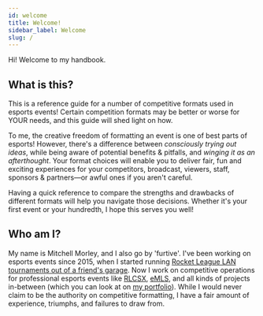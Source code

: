 ```yaml
---
id: welcome
title: Welcome!
sidebar_label: Welcome
slug: /
---
```


Hi!
Welcome to my handbook.

## What is this?

This is a reference guide for a number of competitive formats used in esports events!
Certain competition formats may be better or worse for YOUR needs, and this guide will shed light on how.

To me, the creative freedom of formatting an event is one of best parts of esports!
However, there's a difference between *consciously trying out ideas*, while being aware of potential benefits & pitfalls, and *winging it as an afterthought*.
Your format choices will enable you to deliver fair, fun and exciting experiences for your competitors, broadcast, viewers, staff, sponsors & partners—or awful ones if you aren't careful.

Having a quick reference to compare the strengths and drawbacks of different formats will help you navigate those decisions.
Whether it's your first event or your hundredth, I hope this serves you well!

## Who am I?

My name is Mitchell Morley, and I also go by 'furtive'.
I've been working on esports events since 2015, when I started running
 [Rocket League LAN tournaments out of a friend's garage](https://secure.meetupstatic.com/photos/event/a/d/4/d/highres_444404365.jpeg).
Now I work on competitive operations for professional esports events like [RLCSX](https://www.rocketleague.com/news/introducing-rlcs-x/), [eMLS](https://www.mlssoccer.com/news/emls-cup-2021-preview-how-watch-stream-and-follow-action),
 and all kinds of projects in-between (which you can look at on [my portfolio](https://mitchellmorley.com)).
While I would never claim to be the authority on competitive formatting, I have a fair amount of experience, triumphs, and failures to draw from.
